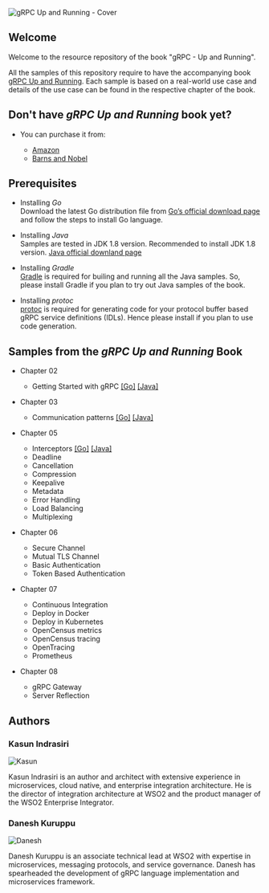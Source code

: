 
![gRPC Up and Running - Cover](https://raw.githubusercontent.com/grpc-up-and-running/samples/master/images/grpc-cover.png)

## Welcome
Welcome to the resource repository of the book "gRPC - Up and Running". 

All the samples of this repository require to have the accompanying book [gRPC Up and Running](https://www.amazon.com/gRPC-Running-Building-Applications-Kubernetes/dp/1492058335/). Each sample is based on a real-world use case and details of the use case can be found in the respective chapter of the book. 


## Don't have _gRPC Up and Running_ book yet? 

* You can purchase it from: 

    * [Amazon](https://www.amazon.com/gRPC-Running-Building-Applications-Kubernetes/dp/1492058335/)
    * [Barns and Nobel](https://www.barnesandnoble.com/w/grpc-kasun-indrasiri/1132647211?ean=9781492058335#/) 

## Prerequisites

* Installing *Go*    
    Download the latest Go distribution file from [Go’s official download page](https://golang.org/dl/) and follow the steps to install Go language.
 
* Installing *Java*    
    Samples are tested in JDK 1.8 version. Recommended to install JDK 1.8 version. [Java official downland page](https://www.java.com/en/download/)

* Installing *Gradle*  
    [Gradle](https://gradle.org/) is required for builing and running all the Java samples. So, please install Gradle if you plan to try out Java samples of the book. 

* Installing *protoc*  
    [protoc](https://developers.google.com/protocol-buffers/docs/downloads) is required for generating code for your protocol buffer based gRPC service definitions (IDLs). Hence please install if you plan to use code generation. 


  
## Samples from the _gRPC Up and Running_ Book

- Chapter 02
    - Getting Started with gRPC [[Go]](https://github.com/grpc-up-and-running/samples/tree/master/ch02/README.md) [[Java]](https://github.com/grpc-up-and-running/samples/tree/master/ch02/README.md) 
    
- Chapter 03 
    - Communication patterns [[Go]](https://github.com/grpc-up-and-running/samples/tree/master/ch03/README.md) [[Java]](https://github.com/grpc-up-and-running/samples/tree/master/ch03/README.md) 

- Chapter 05 
    - Interceptors [[Go]](https://github.com/grpc-up-and-running/samples/tree/master/ch05/README.md) [[Java]](https://github.com/grpc-up-and-running/samples/tree/master/ch05/README.md) 
    - Deadline
    - Cancellation 
    - Compression 
    - Keepalive 
    - Metadata 
    - Error Handling
    - Load Balancing
    - Multiplexing

- Chapter 06
    - Secure Channel
    - Mutual TLS Channel
    - Basic Authentication
    - Token Based Authentication
    
- Chapter 07
    - Continuous Integration
    - Deploy in Docker
    - Deploy in Kubernetes
    - OpenCensus metrics
    - OpenCensus tracing
    - OpenTracing
    - Prometheus
    
- Chapter 08
    - gRPC Gateway
    - Server Reflection
    
## Authors 
### Kasun Indrasiri
![Kasun](https://raw.githubusercontent.com/grpc-up-and-running/samples/master/images/kasun.jpg)

Kasun Indrasiri is an author and architect with extensive experience in microservices, cloud native, and
enterprise integration architecture. He is the director of integration architecture at WSO2 and the product manager of the WSO2 Enterprise Integrator.


### Danesh Kuruppu 
![Danesh](https://raw.githubusercontent.com/grpc-up-and-running/samples/master/images/danesh.jpg)

Danesh Kuruppu is an associate technical lead at WSO2 with expertise in microservices, messaging protocols, and service governance. Danesh has spearheaded the development
of gRPC language implementation and microservices framework.
